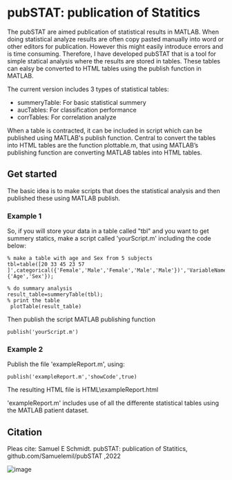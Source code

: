 # pubSTAT: publication of Statitics
The pubSTAT are aimed publication of statistical results in MATLAB. When doing statistical analyze results are often copy pasted manually into word or other editors for publication. However this might easily introduce errors and is time consuming. Therefore, I have developed pubSTAT that is a tool for simple statical analysis where the results are stored in tables. These tables can ealsy be converted to HTML tables using the publish function in MATLAB.

The current version includes 3 types of statistical tables:
 * summeryTable: For basic statistical summery 
 * aucTables: For classification performance 
 * corrTables: For correlation  analyze 
 
When a table is contracted, it can be included in script which can be published using MATLAB's publish function. Central to convert the tables into HTML tables are the function plottable.m, that using MATLAB’s publishing function are converting MATLAB tables into HTML tables.

## Get started 
The basic idea is to make scripts that does the statistical analysis and then published these using MATLAB publish.
### Example 1
So, if you will store your data in a table called "tbl" and you want to get summery statics, make a script called 'yourScript.m' including the code below:
```
% make a table with age and Sex from 5 subjects
tbl=table([20 33 45 23 57 ]',categorical({'Female','Male','Female','Male','Male'})','VariableNames',{'Age','Sex'});

% do summary analysis  
result_table=summeryTable(tbl);
% print the table
 plotTable(result_table)
```

Then publish the script MATLAB publishing function  
```
publish('yourScript.m')
```


### Example 2
Publish the file 'exampleReport.m', using:
```
publish('exampleReport.m','showCode',true)
```
The resulting HTML file is HTML\exampleReport.html

'exampleReport.m' includes use of all the differente statistical tables using the MATLAB patient  dataset.


## Citation

Pleas cite:  Samuel E Schmidt. pubSTAT: publication of Statitics, github.com/Samuelemil/pubSTAT ,2022 


![image](https://user-images.githubusercontent.com/14206853/206318233-2e121f3c-29f8-4735-a2b3-751fbab92dcb.png)







